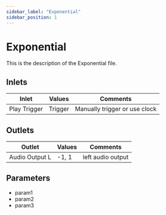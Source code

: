 ```yaml
---
sidebar_label: "Exponential"
sidebar_position: 1
---
```


# Exponential

This is the description of the Exponential file.

## Inlets

| Inlet | Values | Comments |  
| --- | --- | --- |
| Play Trigger | Trigger | Manually trigger or use clock |

## Outlets

| Outlet | Values | Comments |  
| --- | --- | --- |
| Audio Output L | -1, 1 | left audio output |

## Parameters

- param1
- param2
- param3